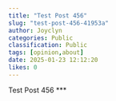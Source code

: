 ```yaml
---
title: "Test Post 456"
slug: "test-post-456-41953a"
author: Joyclyn
categories: Public
classification: Public
tags: [opinion,about]
date: 2025-01-23 12:12:20 
likes: 0
---
```


Test Post 456 ***